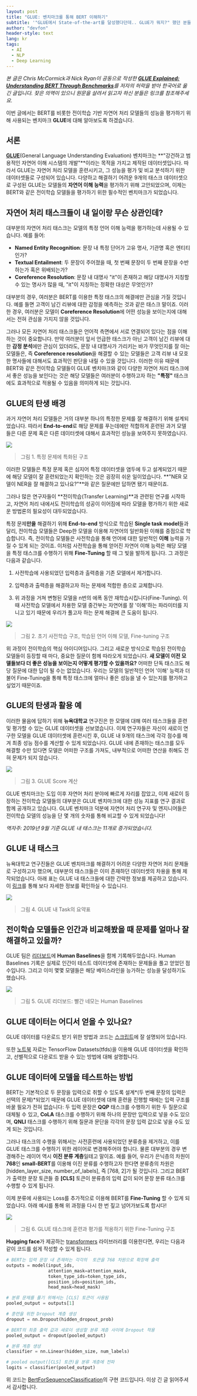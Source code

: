 ```yaml
---
layout: post
title: "GLUE: 벤치마크를 통해 BERT 이해하기"
subtitle: '"GLUE에서 State-of-the-art를 달성했다던데.. GLUE가 뭐지?" 했던 분들을 위한 글'
author: "devfon"
header-style: text
lang: kr
tags:
  - AI
  - NLP
  - Deep Learning
---
```


_본 글은 Chris McCormick과 Nick Ryan이 공동으로 작성한 [**GLUE Explained: Understanding BERT Through Benchmarks**](https://mccormickml.com/2019/11/05/GLUE/)를 저자의 허락을 받아 한국어로 옮긴 글입니다. 잦은 의역이 있으니 원문을 살려서 읽고자 하신 분들은 링크를 참조해주세요._

이번 글에서는 BERT를 비롯한 전이학습 기반 자연어 처리 모델들의 성능을 평가하기 위해 사용되는 벤치마크 **GLUE**에 대해 알아보도록 하겠습니다.


## 서론
**[GLUE](https://arxiv.org/pdf/1804.07461.pdf)**(General Language Understanding Evaluation) 벤치마크는 **"강건하고 범용적인 자연어 이해 시스템의 개발"**이라는 목적을 가지고 제작된 데이터셋입니다. 따라서 GLUE는 자연어 처리 모델을 훈련시키고, 그 성능을 평가 및 비교 분석하기 위한 데이터셋들로 구성되어 있습니다. 다양하고 해결하기 어려운 9개의 태스크 데이터셋으로 구성된 GLUE는 모델들의 **자연어 이해 능력**을 평가하기 위해 고안되었으며, 이제는 BERT와 같은 전이학습 모델들을 평가하기 위한 필수적인 벤치마크가 되었습니다.


## 자연어 처리 태스크들이 내 일이랑 무슨 상관인데?
대부분의 자연어 처리 태스크는 모델의 특정 언어 이해 능력을 평가하는데 사용될 수 있습니다. 예를 들어:

- **Named Entity Recognition**: 문장 내 특정 단어가 고유 명사, 기관명 혹은 엔티티인가?
- **Textual Entailment**: 두 문장이 주어졌을 때, 첫 번째 문장이 두 번째 문장을 수반하는가 혹은 위배되는가?
- **Coreference Resolution**: 문장 내 대명사 "it"이 존재하고 해당 대명사가 지칭할 수 있는 명사가 많을 때, "it"이 지칭하는 정확한 대상은 무엇인가?

대부분의 경우, 여러분은 BERT를 이용한 특정 태스크의 해결에만 관심을 가질 것입니다. 예를 들면 고객이 남긴 리뷰에 대한 감정을 예측하는 것과 같은 태스크 말이죠. 이러한 경우, 여러분은 모델이 **Coreference Resolution**에 어떤 성능을 보이는지에 대해서는 전혀 관심을 가지지 않을 것입니다.

그러나 모든 자연어 처리 태스크들은 언어적 측면에서 서로 연결되어 있다는 점을 이해하는 것이 중요합니다. 만약 여러분이 앞서 언급한 태스크가 아닌 고객이 남긴 리뷰에 대한 **감정 분석**에만 관심이 있더라도, 문장 내 대명사가 가리키는 바가 무엇인지를 잘 아는 모델들은, 즉 **Coreference resolution**을 해결할 수 있는 모델들은 고객 리뷰 내 모호한 명사들에 대해서도 효과적인 판단을 내릴 수 있을 것입니다. 이러한 이유 때문에 BERT와 같은 전이학습 모델들이 GLUE 벤치마크와 같이 다양한 자연어 처리 태스크에서 좋은 성능을 보인다는 것은 해당 모델들은 여러분이 수행하고자 하는 **"특정"** 태스크에도 효과적으로 적용될 수 있음을 의미하게 되는 것입니다.

## GLUE의 탄생 배경
과거 자연어 처리 모델들은 거의 대부분 하나의 특정한 문제를 잘 해결하기 위해 설계되었습니다. 따라서 **End-to-end**로 해당 문제를 푸는데에만 적합하게 훈련된 과거 모델들은 다른 문제 혹은 다른 데이터셋에 대해서 효과적인 성능을 보여주지 못하였습니다.

![](/img/in-post/specialized_architecture.png)
> 그림 1. 특정 문제에 특화된 구조

이러한 모델들은 특정 문제 혹은 심지어 특정 데이터셋을 염두에 두고 설계되었기 때문에 해당 모델이 잘 훈련되었는지 확인하는 것은 굉장히 쉬운 일이었습니다. **"NER 모델이 NER을 잘 해결하고 있나요?"**와 같은 질문에만 답하면 됐기 때문이죠.

그러나 많은 연구자들이 **전이학습(Transfer Learning)**과 관련된 연구를 시작하고, 자연어 처리 내에서도 전이학습의 성공이 이어짐에 따라 모델을 평가하기 위한 새로운 방법론의 필요성이 대두되었습니다.

특정 문제**만을** 해결하기 위해 **End-to-end** 방식으로 학습된 **Single task model**들과 달리, 전이학습 모델들은 Deep한 모델을 이용해 자연어의 일반화된 이해를 중점으로 학습합니다. 즉, 전이학습 모델들은 사전학습을 통해 언어에 대한 일반적인 **이해** 능력을 가질 수 있게 되는 것이죠. 이처럼 사전학습을 통해 얻어진 자연어 이해 능력은 해당 모델을 특정 태스크를 수행하기 위해 **Fine-Tuning** 할 때 그 빛을 발하게 됩니다. 그 과정은 다음과 같습니다.

1. 사전학습에 사용되었던 입력층과 출력층을 기존 모델에서 제거합니다.

2. 입력층과 출력층을 해결하고자 하는 문제에 적합한 층으로 교체합니다.

3. 위 과정을 거쳐 변형된 모델을 n번의 에폭 동안 재학습시킵니다(Fine-Tuning). 이때 사전학습 모델에서 차용한 모델 중간부는 자연어를 잘 '이해'하는 파라미터를 지니고 있기 때문에 우리가 풀고자 하는 문제 해결에 큰 도움이 됩니다.

![](/img/in-post/architecture_trio_2.png)
> 그림 2. 초기 사전학습 구조, 학습된 언어 이해 모델, Fine-tuning 구조

위 과정이 전이학습의 핵심 아이디어입니다. 그리고 새로운 방식으로 학습된 전이학습 모델들이 등장할 때 마다, 중요한 질문이 함께 따라오게 되었습니다. **새 모델이 이전 모델들보다 더 좋은 성능을 보이는지 어떻게 평가할 수 있을까요?** 어떠한 단독 태스크도 해당 질문에 대한 답이 될 수는 없었습니다. 우리는 모델의 일반적인 언어 '이해' 능력과 더불어 Fine-Tuning을 통해 특정 태스크에 얼마나 좋은 성능을 낼 수 있는지를 평가하고 싶었기 때문이죠.

## GLUE의 탄생과 활용 예
이러한 물음에 답하기 위해 **뉴욕대학교** 연구진은 한 모델에 대해 여러 태스크들을 훈련 및 평가할 수 있는 GLUE 데이터셋을 선보였습니다. 이제 연구자들은 자신이 새로이 연구한 모델을 GLUE 데이터셋에 훈련시킨 후, GLUE 내 9개의 태스크에 각각 점수를 메겨 최종 성능 점수를 계산할 수 있게 되었습니다. GLUE 내에 존재하는 태스크를 모두 해결할 수만 있다면 모델은 어떠한 구조를 가져도, 내부적으로 어떠한 연산을 취해도 전혀 문제가 되지 않습니다.

![](/img/in-post/final_glue_score.png)
> 그림 3. GLUE Score 계산

GLUE 벤치마크는 도입 이후 자연어 처리 분야에 빠르게 자리를 잡았고, 이제 새로이 등장하는 전이학습 모델들의 대부분은 GLUE 벤치마크에 대한 성능 지표를 연구 결과로 함께 공개하고 있습니다. GLUE 벤치마크 덕분에 자연어 처리 연구자 및 엔지니어들은 전이학습 모델의 성능을 단 몇 개의 숫자를 통해 비교할 수 있게 되었습니다!

_역자주: 2019년 9월 기준 GLUE 내 태스크는 11개로 증가되었습니다._

## GLUE 내 태스크
뉴욕대학교 연구진들은 GLUE 벤치마크를 해결하기 어려운 다양한 자연어 처리 문제들로 구성하고자 했으며, 대부분의 태스크들은 이미 존재하던 데이터셋의 차용을 통해 제작되었습니다. 아래 표는 GLUE 내 태스크들에 대한 간략한 정보를 제공하고 있습니다. 이 [링크](https://docs.google.com/spreadsheets/d/1BrOdjJgky7FfeiwC_VDURZuRPUFUAz_jfczPPT35P00/edit?usp=sharing)를 통해 보다 자세한 정보를 확인하실 수 있습니다.

![](/img/in-post/glue_table_condensed.png)
> 그림 4. GLUE 내 Task의 요약표


## 전이학습 모델들은 인간과 비교해봤을 때 문제를 얼마나 잘 해결하고 있을까?
GLUE 팀은 [리더보드](https://gluebenchmark.com/leaderboard)에 **Human Baselines**을 함께 기록해두었습니다. Human Baselines 기록은 실제로 인간이 테스트 데이터셋에 존재하는 문제들을 풀고 얻었던 점수입니다. 그리고 이미 몇몇 모델들은 해당 베이스라인을 능가하는 성능을 달성하기도 했습니다. 

![](/img/in-post/glue_leaderboard.png)
> 그림 5. GLUE 리더보드: 빨간 네모는 Human Baselines

## GLUE 데이터는 어디서 얻을 수 있나요?
GLUE 데이터를 다운로드 받기 위한 방법과 코드는 [스크립트](https://gist.github.com/W4ngatang/60c2bdb54d156a41194446737ce03e2e)에 잘 설명되어 있습니다.

또한 [노트북](https://colab.research.google.com/drive/1Qwbw9se6uE1Ib8_sMToTF3lh7qqXVC8B) 자료는 TensorFlow Datasets(tfds)을 이용해 GLUE 데이터셋을 확인하고, 선별적으로 다운로드 받을 수 있는 방법에 대해 설명합니다.

## GLUE 데이터에 모델을 테스트하는 방법
BERT는 기본적으로 두 문장을 입력으로 취할 수 있도록 설계*(두 번째 문장의 입력은 선택의 문제)*되었기 때문에 GLUE 데이터셋에 대해 훈련을 진행할 때에는 입력 구조를 바꿀 필요가 전혀 없습니다: 두 입력 문장은 **QQP** 태스크를 수행하기 위한 두 질문으로 대체될 수 있고, **CoLA** 태스크를 수행하기 위해 하나의 문장만 입력으로 넣을 수도 있으며, **QNLI** 태스크를 수행하기 위해 질문과 문단을 각각의 문장 입력 값으로 넣을 수도 있게 되는 것입니다.

그러나 태스크의 수행을 위해서는 사전훈련에 사용되었던 분류층을 제거하고, 이를 GLUE 태스크를 수행하기 위한 레이어로 변경해주어야 합니다. 물론 대부분의 경우 변경해주는 레이어 역시 **이진 분류 계층**일테고 말이죠. 예를 들어, 우리가 은닉층의 차원이 **768**인 **small-BERT**를 이용해 이진 분류를 수행하고자 한다면 분류층의 차원은 [hidden_layer_size, number_of_labels], 즉 [768, 2]가 될 것입니다. 그리고 BERT가 출력한 문장 토큰들 중 **[CLS]** 토큰이 분류층의 입력 값이 되어 문장 분류 태스크를 수행할 수 있게 됩니다. 

이제 분류에 사용되는 Loss를 추가적으로 이용해 BERT를 **Fine-Tuning** 할 수 있게 되었습니다. 아래 예시를 통해 위 과정을 다시 한 번 짚고 넘어가보도록 합시다!

![](/img/in-post/modified_glue_task.png)
> 그림 6. GLUE 태스크에 훈련과 평가를 적용하기 위한 Fine-Tuning 구조

**Hugging face**가 제공하는 [transformers](https://github.com/huggingface/transformers) 라이브러리를 이용한다면, 우리는 다음과 같이 코드를 쉽게 작성할 수 있게 됩니다.

```python
# BERT는 입력 문장 내 존재하는 각각의  토큰을 768 차원으로 확장해 출력 
outputs = model(input_ids,
                attention_mask=attention_mask,
                token_type_ids=token_type_ids,
                position_ids=position_ids, 
                head_mask=head_mask)

# 분류 문제를 풀기 위해서는 [CLS] 토큰이 사용됨
pooled_output = outputs[1]

# 훈련을 위한 Dropout 계층 생성
dropout = nn.Dropout(hidden_dropout_prob)

# BERT의 최종 출력 값과 새로이 생성할 분류 계층 사이에 Dropout 적용
pooled_output = dropout(pooled_output)

# 분류 계층 생성
classifier = nn.Linear(hidden_size, num_labels)

# pooled output([CLS] 토큰)을 분류 계층에 전파 
logits = classifier(pooled_output)
```

위 코드는 [BertForSequenceClassification](https://colab.research.google.com/drive/1BGXKbHOLOuVK5-1W-d3bEEdRCrAw_t5H)의 구현 코드입니다. 이상 긴 글 읽어주셔서 감사합니다.